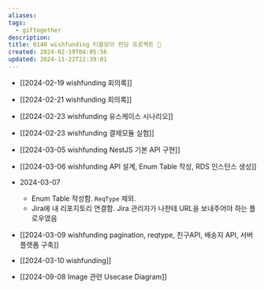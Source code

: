 ```yaml
---
aliases: 
tags:
  - giftogether
description: 
title: 0140 wishfunding 티끌모아 펀딩 프로젝트 🎁
created: 2024-02-19T04:05:56
updated: 2024-11-22T22:39:01
---
```


- [[2024-02-19 wishfunding 회의록]]
- [[2024-02-21 wishfunding 회의록]]
- [[2024-02-23 wishfunding 유스케이스 시나리오]]
- [[2024-02-23 wishfunding 결제모듈 실험]]

- [[2024-03-05 wishfunding NestJS 기본 API 구현]]
- [[2024-03-06 wishfunding API 설계, Enum Table 작성, RDS 인스턴스 생성]]
- 2024-03-07
	- Enum Table 작성함. `ReqType` 제외.
	- Jira에 내 리포지토리 연결함. Jira 관리자가 나한테 URL을 보내주어야 하는 플로우였음

- [[2024-03-09 wishfunding pagination, reqtype, 친구API, 배송지 API, 서버 플랫폼 구축]]
- [[2024-03-10 wishfunding]]
- [[2024-09-08 Image 관련 Usecase Diagram]]
